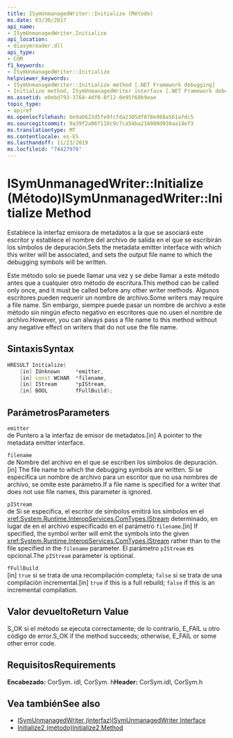 ```yaml
---
title: ISymUnmanagedWriter::Initialize (Método)
ms.date: 03/30/2017
api_name:
- ISymUnmanagedWriter.Initialize
api_location:
- diasymreader.dll
api_type:
- COM
f1_keywords:
- ISymUnmanagedWriter::Initialize
helpviewer_keywords:
- ISymUnmanagedWriter::Initialize method [.NET Framework debugging]
- Initialize method, ISymUnmanagedWriter interface [.NET Framework debugging]
ms.assetid: e0ebd793-3764-4df0-8f12-0e95f60b9eae
topic_type:
- apiref
ms.openlocfilehash: 6e9ab623d5fe9fcfda2305df078e988a561afdc5
ms.sourcegitcommit: 9a39f2a06f110c9c7ca54ba216900d038aa14ef3
ms.translationtype: MT
ms.contentlocale: es-ES
ms.lasthandoff: 11/23/2019
ms.locfileid: "74427976"
---
```

# <a name="isymunmanagedwriterinitialize-method"></a><span data-ttu-id="42456-102">ISymUnmanagedWriter::Initialize (Método)</span><span class="sxs-lookup"><span data-stu-id="42456-102">ISymUnmanagedWriter::Initialize Method</span></span>
<span data-ttu-id="42456-103">Establece la interfaz emisora de metadatos a la que se asociará este escritor y establece el nombre del archivo de salida en el que se escribirán los símbolos de depuración.</span><span class="sxs-lookup"><span data-stu-id="42456-103">Sets the metadata emitter interface with which this writer will be associated, and sets the output file name to which the debugging symbols will be written.</span></span>  
  
 <span data-ttu-id="42456-104">Este método solo se puede llamar una vez y se debe llamar a este método antes que a cualquier otro método de escritura.</span><span class="sxs-lookup"><span data-stu-id="42456-104">This method can be called only once, and it must be called before any other writer methods.</span></span> <span data-ttu-id="42456-105">Algunos escritores pueden requerir un nombre de archivo.</span><span class="sxs-lookup"><span data-stu-id="42456-105">Some writers may require a file name.</span></span> <span data-ttu-id="42456-106">Sin embargo, siempre puede pasar un nombre de archivo a este método sin ningún efecto negativo en escritores que no usen el nombre de archivo.</span><span class="sxs-lookup"><span data-stu-id="42456-106">However, you can always pass a file name to this method without any negative effect on writers that do not use the file name.</span></span>  
  
## <a name="syntax"></a><span data-ttu-id="42456-107">Sintaxis</span><span class="sxs-lookup"><span data-stu-id="42456-107">Syntax</span></span>  
  
```cpp  
HRESULT Initialize(  
    [in] IUnknown     *emitter,  
    [in] const WCHAR  *filename,  
    [in] IStream      *pIStream,  
    [in] BOOL         fFullBuild);  
```  
  
## <a name="parameters"></a><span data-ttu-id="42456-108">Parámetros</span><span class="sxs-lookup"><span data-stu-id="42456-108">Parameters</span></span>  
 `emitter`  
 <span data-ttu-id="42456-109">de Puntero a la interfaz de emisor de metadatos.</span><span class="sxs-lookup"><span data-stu-id="42456-109">[in] A pointer to the metadata emitter interface.</span></span>  
  
 `filename`  
 <span data-ttu-id="42456-110">de Nombre del archivo en el que se escriben los símbolos de depuración.</span><span class="sxs-lookup"><span data-stu-id="42456-110">[in] The file name to which the debugging symbols are written.</span></span> <span data-ttu-id="42456-111">Si se especifica un nombre de archivo para un escritor que no usa nombres de archivo, se omite este parámetro.</span><span class="sxs-lookup"><span data-stu-id="42456-111">If a file name is specified for a writer that does not use file names, this parameter is ignored.</span></span>  
  
 `pIStream`  
 <span data-ttu-id="42456-112">de Si se especifica, el escritor de símbolos emitirá los símbolos en el <xref:System.Runtime.InteropServices.ComTypes.IStream> determinado, en lugar de en el archivo especificado en el parámetro `filename`.</span><span class="sxs-lookup"><span data-stu-id="42456-112">[in] If specified, the symbol writer will emit the symbols into the given <xref:System.Runtime.InteropServices.ComTypes.IStream> rather than to the file specified in the `filename` parameter.</span></span> <span data-ttu-id="42456-113">El parámetro `pIStream` es opcional.</span><span class="sxs-lookup"><span data-stu-id="42456-113">The `pIStream` parameter is optional.</span></span>  
  
 `fFullBuild`  
 <span data-ttu-id="42456-114">[in] `true` si se trata de una recompilación completa; `false` si se trata de una compilación incremental.</span><span class="sxs-lookup"><span data-stu-id="42456-114">[in] `true` if this is a full rebuild; `false` if this is an incremental compilation.</span></span>  
  
## <a name="return-value"></a><span data-ttu-id="42456-115">Valor devuelto</span><span class="sxs-lookup"><span data-stu-id="42456-115">Return Value</span></span>  
 <span data-ttu-id="42456-116">S_OK si el método se ejecuta correctamente; de lo contrario, E_FAIL u otro código de error.</span><span class="sxs-lookup"><span data-stu-id="42456-116">S_OK if the method succeeds; otherwise, E_FAIL or some other error code.</span></span>  
  
## <a name="requirements"></a><span data-ttu-id="42456-117">Requisitos</span><span class="sxs-lookup"><span data-stu-id="42456-117">Requirements</span></span>  
 <span data-ttu-id="42456-118">**Encabezado:** CorSym. idl, CorSym. h</span><span class="sxs-lookup"><span data-stu-id="42456-118">**Header:** CorSym.idl, CorSym.h</span></span>  
  
## <a name="see-also"></a><span data-ttu-id="42456-119">Vea también</span><span class="sxs-lookup"><span data-stu-id="42456-119">See also</span></span>

- [<span data-ttu-id="42456-120">ISymUnmanagedWriter (interfaz)</span><span class="sxs-lookup"><span data-stu-id="42456-120">ISymUnmanagedWriter Interface</span></span>](../../../../docs/framework/unmanaged-api/diagnostics/isymunmanagedwriter-interface.md)
- [<span data-ttu-id="42456-121">Initialize2 (método)</span><span class="sxs-lookup"><span data-stu-id="42456-121">Initialize2 Method</span></span>](../../../../docs/framework/unmanaged-api/diagnostics/isymunmanagedwriter-initialize2-method.md)
